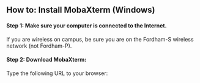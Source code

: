 ## How to: Install MobaXterm (Windows)

#### Step 1: Make sure your computer is connected to the Internet.
If you are wireless on campus, be sure you are on the Fordham-S wireless network (not Fordham-P).

#### Step 2: Download MobaXterm:
Type the following URL to your browser: 
